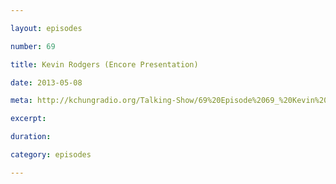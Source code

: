 ```yaml
---

layout: episodes

number: 69

title: Kevin Rodgers (Encore Presentation)

date: 2013-05-08

meta: http://kchungradio.org/Talking-Show/69%20Episode%2069_%20Kevin%20Rodgers.mp3

excerpt:

duration:

category: episodes

---
```

